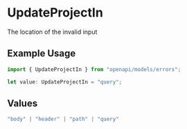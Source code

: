 # UpdateProjectIn

The location of the invalid input

## Example Usage

```typescript
import { UpdateProjectIn } from "openapi/models/errors";

let value: UpdateProjectIn = "query";
```

## Values

```typescript
"body" | "header" | "path" | "query"
```
